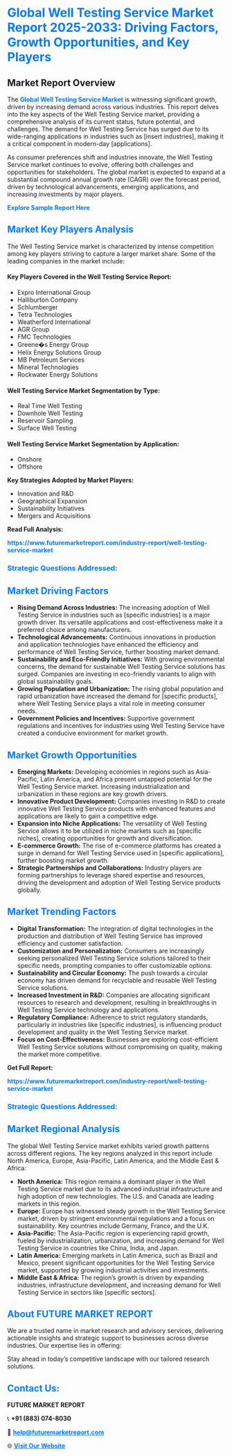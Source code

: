 <h1 style="color: #007BFF;">Global Well Testing Service Market Report 2025-2033: Driving Factors, Growth Opportunities, and Key Players</h1>

<section id="overview">
<h2>Market Report Overview</h2>
<p>The <a href="https://www.futuremarketreport.com/industry-report/well-testing-service-market" style="color: #007BFF; text-decoration: none;"><strong>Global Well Testing Service Market</strong></a> is witnessing significant growth, driven by increasing demand across various industries. This report delves into the key aspects of the Well Testing Service market, providing a comprehensive analysis of its current status, future potential, and challenges. The demand for Well Testing Service has surged due to its wide-ranging applications in industries such as [insert industries], making it a critical component in modern-day [applications].</p>
<p>As consumer preferences shift and industries innovate, the Well Testing Service market continues to evolve, offering both challenges and opportunities for stakeholders. The global market is expected to expand at a substantial compound annual growth rate (CAGR) over the forecast period, driven by technological advancements, emerging applications, and increasing investments by major players.</p>
</section>

<section id="overview">
<p><a href="https://www.futuremarketreport.com/request-sample/reportId=105913" style="color: #007BFF; text-decoration: none;"><strong>Explore Sample Report Here</strong></a></p>
</section>

<section id="key-players">
<h2 style="color: #007BFF;">Market Key Players Analysis</h2>
<p>The Well Testing Service market is characterized by intense competition among key players striving to capture a larger market share. Some of the leading companies in the market include:</p>
<h4>Key Players Covered in the Well Testing Service Report:</h4>
<ul><li>Expro International Group</li><li>Halliburton Company</li><li>Schlumberger</li><li>Tetra Technologies</li><li>Weatherford International</li><li>AGR Group</li><li>FMC Technologies</li><li>Greene�s Energy Group</li><li>Helix Energy Solutions Group</li><li>MB Petroleum Services</li><li>Mineral Technologies</li><li>Rockwater Energy Solutions</li></ul>
<h4>Well Testing Service Market Segmentation by Type:</h4>
<ul><li>Real Time Well Testing</li><li>Downhole Well Testing</li><li>Reservoir Sampling</li><li>Surface Well Testing</li></ul>

<h4>Well Testing Service Market Segmentation by Application:</h4>
<ul><li>Onshore</li><li>Offshore</li></ul>
<p><strong>Key Strategies Adopted by Market Players:</strong></p>
<ul>
<li>Innovation and R&D</li>
<li>Geographical Expansion</li>
<li>Sustainability Initiatives</li>
<li>Mergers and Acquisitions</li>
</ul>
</section>

<section>
<p><strong>Read Full Analysis: </strong></p><a href="https://www.futuremarketreport.com/industry-report/well-testing-service-market" style="color: #007BFF; text-decoration: none;"><strong>https://www.futuremarketreport.com/industry-report/well-testing-service-market</strong></a>
<h3 style="color: #007BFF;">Strategic Questions Addressed:</h3>
</section>

<section id="driving-factors">
<h2 style="color: #007BFF;">Market Driving Factors</h2>
<ul>
<li><strong>Rising Demand Across Industries:</strong> The increasing adoption of Well Testing Service in industries such as [specific industries] is a major growth driver. Its versatile applications and cost-effectiveness make it a preferred choice among manufacturers.</li>
<li><strong>Technological Advancements:</strong> Continuous innovations in production and application technologies have enhanced the efficiency and performance of Well Testing Service, further boosting market demand.</li>
<li><strong>Sustainability and Eco-Friendly Initiatives:</strong> With growing environmental concerns, the demand for sustainable Well Testing Service solutions has surged. Companies are investing in eco-friendly variants to align with global sustainability goals.</li>
<li><strong>Growing Population and Urbanization:</strong> The rising global population and rapid urbanization have increased the demand for [specific products], where Well Testing Service plays a vital role in meeting consumer needs.</li>
<li><strong>Government Policies and Incentives:</strong> Supportive government regulations and incentives for industries using Well Testing Service have created a conducive environment for market growth.</li>
</ul>
</section>

<section id="growth-opportunities">
<h2 style="color: #007BFF;">Market Growth Opportunities</h2>
<ul>
<li><strong>Emerging Markets:</strong> Developing economies in regions such as Asia-Pacific, Latin America, and Africa present untapped potential for the Well Testing Service market. Increasing industrialization and urbanization in these regions are key growth drivers.</li>
<li><strong>Innovative Product Development:</strong> Companies investing in R&D to create innovative Well Testing Service products with enhanced features and applications are likely to gain a competitive edge.</li>
<li><strong>Expansion into Niche Applications:</strong> The versatility of Well Testing Service allows it to be utilized in niche markets such as [specific niches], creating opportunities for growth and diversification.</li>
<li><strong>E-commerce Growth:</strong> The rise of e-commerce platforms has created a surge in demand for Well Testing Service used in [specific applications], further boosting market growth.</li>
<li><strong>Strategic Partnerships and Collaborations:</strong> Industry players are forming partnerships to leverage shared expertise and resources, driving the development and adoption of Well Testing Service products globally.</li>
</ul>
</section>

<section id="trending-factors">
<h2 style="color: #007BFF;">Market Trending Factors</h2>
<ul>
<li><strong>Digital Transformation:</strong> The integration of digital technologies in the production and distribution of Well Testing Service has improved efficiency and customer satisfaction.</li>
<li><strong>Customization and Personalization:</strong> Consumers are increasingly seeking personalized Well Testing Service solutions tailored to their specific needs, prompting companies to offer customizable options.</li>
<li><strong>Sustainability and Circular Economy:</strong> The push towards a circular economy has driven demand for recyclable and reusable Well Testing Service solutions.</li>
<li><strong>Increased Investment in R&D:</strong> Companies are allocating significant resources to research and development, resulting in breakthroughs in Well Testing Service technology and applications.</li>
<li><strong>Regulatory Compliance:</strong> Adherence to strict regulatory standards, particularly in industries like [specific industries], is influencing product development and quality in the Well Testing Service market.</li>
<li><strong>Focus on Cost-Effectiveness:</strong> Businesses are exploring cost-efficient Well Testing Service solutions without compromising on quality, making the market more competitive.</li>
</ul>
</section>

<section>
<p><strong>Get Full Report: </strong></p><a href="https://www.futuremarketreport.com/industry-report/well-testing-service-market" style="color: #007BFF; text-decoration: none;"><strong>https://www.futuremarketreport.com/industry-report/well-testing-service-market</strong></a>
<h3 style="color: #007BFF;">Strategic Questions Addressed:</h3>
</section>


<section id="regional-analysis">
<h2 style="color: #007BFF;">Market Regional Analysis</h2>
<p>The global Well Testing Service market exhibits varied growth patterns across different regions. The key regions analyzed in this report include North America, Europe, Asia-Pacific, Latin America, and the Middle East & Africa:</p>
<ul>
<li><strong>North America:</strong> This region remains a dominant player in the Well Testing Service market due to its advanced industrial infrastructure and high adoption of new technologies. The U.S. and Canada are leading markets in this region.</li>
<li><strong>Europe:</strong> Europe has witnessed steady growth in the Well Testing Service market, driven by stringent environmental regulations and a focus on sustainability. Key countries include Germany, France, and the U.K.</li>
<li><strong>Asia-Pacific:</strong> The Asia-Pacific region is experiencing rapid growth, fueled by industrialization, urbanization, and increasing demand for Well Testing Service in countries like China, India, and Japan.</li>
<li><strong>Latin America:</strong> Emerging markets in Latin America, such as Brazil and Mexico, present significant opportunities for the Well Testing Service market, supported by growing industrial activities and investments.</li>
<li><strong>Middle East & Africa:</strong> The region’s growth is driven by expanding industries, infrastructure development, and increasing demand for Well Testing Service in sectors like [specific sectors].</li>
</ul>
</section>

<footer>
<h2 style="color: #007BFF;">About FUTURE MARKET REPORT</h2>
<p>We are a trusted name in market research and advisory services, delivering actionable insights and strategic support to businesses across diverse industries. Our expertise lies in offering:</p>

<p>Stay ahead in today’s competitive landscape with our tailored research solutions.</p>

<h2 style="color: #007BFF;">Contact Us:</h2>
<p><strong>FUTURE MARKET REPORT</strong></p>
<p>📞 <strong>+91 (883) 074-8030</strong></p>
<p>📧 <strong><a href="mailto:help@futuremarketreport.com" style="color: #007BFF;">help@futuremarketreport.com</a></strong></p>
<p>🌐 <strong><a href="https://www.futuremarketreport.com/" style="color: #007BFF;">Visit Our Website</a></strong></p>
</footer>